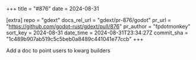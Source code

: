 +++
title = "#876"
date = 2024-08-31

[extra]
repo = "gdext"
docs_rel_url = "gdext/pr-876/godot"
pr_url = "https://github.com/godot-rust/gdext/pull/876"
pr_author = "fpdotmonkey"
sort_key = 2024-08-31
date_time = 2024-08-31T23:34:27Z
commit_sha = "1c489b907ab519c5c5beb0a8489c441041e77ccb"
+++

Add a doc to point users to kwarg builders
